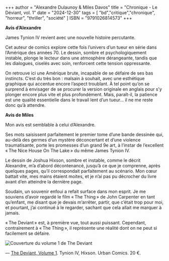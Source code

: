+++
author = "Alexandre Dulaunoy & Miles Davos"
title = "Chronique - Le Déviant, vol. 1"
date = "2024-12-30"
tags = [
    "bd","critique","chronique", "horreur", "thriller", "société"
]
ISBN = "9791026814573"
+++

**Avis d’Alexandre**

James Tynion IV revient avec une nouvelle histoire percutante.

Cet auteur de comics explore cette fois l’univers d’un tueur en série dans l’Amérique des années 70. Le dessin, sombre et psychologiquement instable, plonge le lecteur dans une atmosphère dérangeante, tandis que les dialogues, ciselés avec soin, renforcent cette tension oppressante.

On retrouve ici une Amérique brute, incapable de se défaire de ses bas instincts. C’est du très bon : malsain à souhait, avec une esthétique graphique qui accentue encore l’aspect troublant. À tel point qu’on se surprend à envisager de se procurer la version originale en anglais pour s’y plonger encore plus vite et plus profondément. Mais, paraît-il, la patience est une qualité essentielle dans le travail lent d’un tueur… il ne me reste donc qu’à attendre.

**Avis de Miles**

Mon avis est semblable à celui d’Alexandre.

Ses mots saisissent parfaitement le premier tome d’une bande dessinée qui, au-delà des germes d’un mystère déconcertant et d’une violence traumatisante, porte les promesses d’un grand 9e art, à l’instar de l’excellent « The Nice House On The Lake » du même James Tynion IV.

Le dessin de Joshua Hixson, sombre et instable, comme le décrit Alexandre, m’a d’abord décontenancé, jusqu’à ce que je comprenne, après quelques pages, qu’il correspondait parfaitement au scénario. Mon cœur battait vite, mes mains étaient moites, et je n’ai pas pu décrocher du livre avant d’en atteindre la dernière page.

Soudain, un souvenir enfoui a refait surface dans mon esprit. Je me souviens d’avoir regardé le film « The Thing » de John Carpenter en tant qu’enfant, me disant que je devais m’arrêter, partir, que c’était trop pour moi, et pourtant, j’ai continué à le regarder, sachant que cela allait me marquer à jamais.

« The Deviant » est, à première vue, tout aussi puissant. Cependant, contrairement à « The Thing », il représente une réalité dont on ne peut si facilement se défaire.


![Couverture du volume 1 de The Deviant](/images/the-deviant-vol1.jpeg)

—
[The Deviant, Volume 1](https://www.urban-comics.com/le-deviant-un-conte-de-noel-tome-1/). Tynion IV, Hixson. Urban Comics. 20 €.
